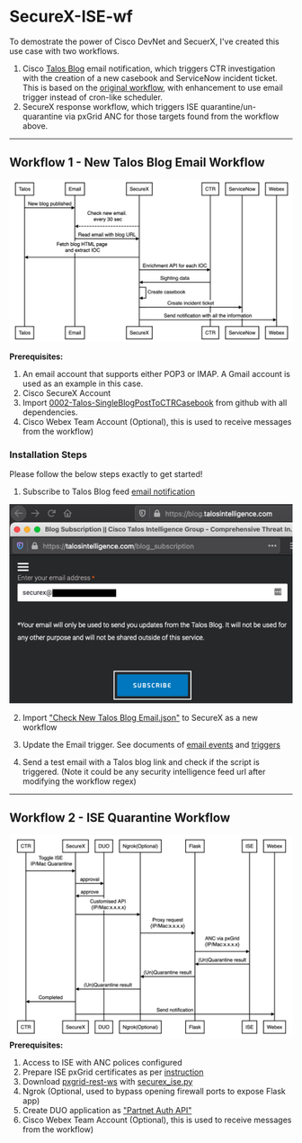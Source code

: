 # SecureX-ISE-wf

To demostrate the power of Cisco DevNet and SecuerX,
I've created this use case with two workflows.
1. Cisco [Talos Blog](https://blog.talosintelligence.com/ "Talos Blog") email notification, which triggers CTR investigation with the creation of a new casebook and ServiceNow incident ticket. This is based on the [original workflow](https://github.com/CiscoSecurity/sxo-05-security-workflows/tree/Main/Workflows/0001-Talos-GetNewBlogPosts__definition_workflow_01FX7FQDZRDUX1TWgKJwTPBMaOWrgUOld2q "original workflow"), with enhancement to use email trigger instead of cron-like scheduler.
2. SecureX response workflow, which triggers ISE quarantine/un-quarantine via pxGrid ANC for those targets found from the workflow above.


------------

## Workflow 1 - New Talos Blog Email Workflow
![](screenshot/workflow1.png)

**Prerequisites:**
1. An email account that supports either POP3 or IMAP. A Gmail account is used as an example in this case.
2. Cisco SecureX Account
3. Import [0002-Talos-SingleBlogPostToCTRCasebook](https://github.com/CiscoSecurity/sxo-05-security-workflows/tree/Main/Workflows/0002-Talos-SingleBlogPostToCTRCasebook__definition_workflow_01KEM2V2JAIPS3zmyEiCmuy3kvr3wxHrEuJ "0002-Talos-SingleBlogPostToCTRCasebook") from github with all dependencies.
4. Cisco Webex Team Account (Optional), this is used to receive messages from the workflow)

### Installation Steps
Please follow the below steps exactly to get started!
1. Subscribe to Talos Blog feed [email notification](https://www.talosintelligence.com/blog_subscription "email notification")

![](screenshot/screenshot_1.png)

2. Import ["Check New Talos Blog Email.json"](https://github.com/weiwa6/SecureX-ISE-wf/blob/main/Check%20New%20Talos%20Blog%20Email.json) to SecureX as a new workflow

3. Update the Email trigger. See documents of [email events](https://ciscosecurity.github.io/sxo-05-security-workflows/events/email) and [triggers](https://ciscosecurity.github.io/sxo-05-security-workflows/workflows/triggers)

4. Send a test email with a Talos blog link and check if the script is triggered.
(Note it could be any security intelligence feed url after modifying the workflow regex)

------------

## Workflow 2 - ISE Quarantine Workflow
![](screenshot/workflow2.png)
**Prerequisites:**
1. Access to ISE with ANC polices configured
2. Prepare ISE pxGrid certificates as per [instruction](https://github.com/cisco-pxgrid/pxgrid-rest-ws/blob/master/python/README.txt "instruction")
3. Download [pxgrid-rest-ws](https://github.com/cisco-pxgrid/pxgrid-rest-ws "pxgrid-rest-ws") with [securex_ise.py](https://github.com/weiwa6/SecureX-ISE-wf/blob/main/securex_ise.py "securex_ise.py")
4. Ngrok (Optional, used to bypass opening firewall ports to expose Flask app)
5. Create DUO application as ["Partnet Auth API"](https://duo.com/docs/authapi)
6. Cisco Webex Team Account (Optional), this is used to receive messages from the workflow)
